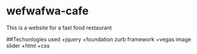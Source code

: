 # wefwafwa-cafe
This is a website for a fast food restaurant

##Techonlogies used
+jquery
+foundation zurb framework
+vegas image slider
+html
+css
